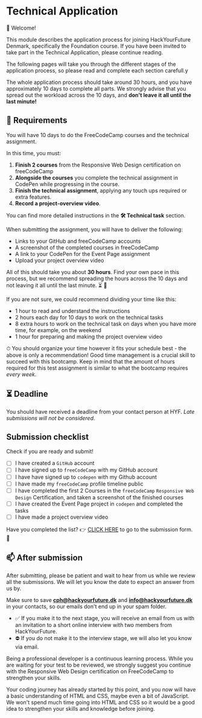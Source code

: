 # Technical Application

👋 Welcome!

This module describes the application process for joining HackYourFuture Denmark, specifically the Foundation course. If you have been invited to take part in the Technical Application, please continue reading.

The following pages will take you through the different stages of the application process, so please read and complete each section carefull.y

The whole application process should take around 30 hours, and you have approximately 10 days to complete all parts. We strongly advise that you spread out the workload across the 10 days, and **don't leave it all until the last minute!**

## 🥸 Requirements

You will have 10 days to do the FreeCodeCamp courses and the technical assignment. 

In this time, you must: 
1. **Finish 2 courses** from the Responsive Web Design certification on freeCodeCamp
1. **Alongside the courses** you complete the technical assignment in CodePen while progressing in the course. 
1. **Finish the technical assignment**, applying any touch ups required or extra features. 
1. **Record a project-overview video**.

You can find more detailed instructions in the **🛠️ Technical task** section. 

When submitting the assignment, you will have to deliver the following:
* Links to your GitHub and freeCodeCamp accounts
* A screenshot of the completed courses in freeCodeCamp 
* A link to your CodePen for the Event Page assignment
* Upload your project overview video

All of this should take you about **30 hours**. Find your own pace in this process, but we recommend spreading the hours across the 10 days and not leaving it all until the last minute. ⏳ 🥵

If you are not sure, we could recommend dividing your time like this:
* 1 hour to read and understand the instructions
* 2 hours each day for 10 days to work on the technical tasks
* 8 extra hours to work on the technical task on days when you have more time, for example, on the weekend
* 1 hour for preparing and making the project overview video

⏱ You should organize your time however it fits your schedule best - the above is only a recommendation! Good time management is a crucial skill to succeed with this bootcamp. Keep in mind that the amount of hours required for this test assignment is similar to what the bootcamp requires *every week*.

## ⏳ Deadline
You should have received a deadline from your contact person at HYF. 
*Late submissions will not be considered*.

## Submission checklist
Check if you are ready and submit!

- [ ] I have created a `GitHub` account
- [ ] I have signed up to `freeCodeCamp` with my GitHub account
- [ ] I have have signed up to `codepen` with my Github account 
- [ ] I have made my `freeCodeCamp` profile timeline public
- [ ] I have completed the first 2 Courses in the `freeCodeCamp` `Responsive Web Design` Certification, and taken a screenshot of the finished courses 
- [ ] I have created the Event Page project in `codepen` and completed the tasks
- [ ] I have made a project overview video

Have you completed the list?
👉 [CLICK HERE](https://forms.gle/u4xxb6XrJ1rBVeSV9) to go to the submission form. 🏁 

## 📫 After submission
After submitting, please be patient and wait to hear from us while we review all the submissions. We will let you know the date to expect an answer from us by.

Make sure to save **cph@hackyourfuture.dk** and **info@hackyourfuture.dk** in your contacts, so our emails don't end up in your spam folder.

* ✅ If you make it to the next stage, you will receive an email from us with an invitation to a short online interview with two members from HackYourFuture. 
* ⛔️ If you do not make it to the interview stage, we will also let you know via email.

Being a professional developer is a continuous learning process. While you are waiting for your test to be reviewed, we strongly suggest you continue with the Responsive Web Design certification on FreeCodeCamp to strengthen your skills. 

Your coding journey has already started by this point, and you now will have a basic understanding of HTML and CSS, maybe even a bit of JavaScript. We won't spend much time going into HTML and CSS so it would be a good idea to strengthen your skills and knowledge before joining.
